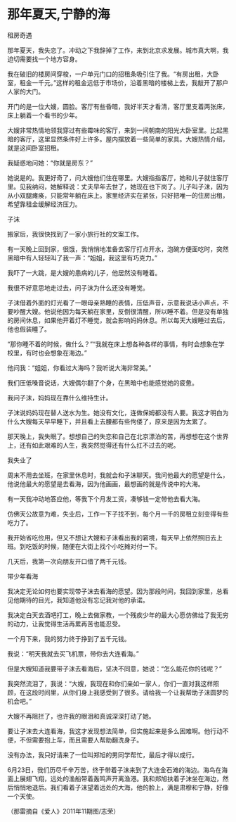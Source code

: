 # 那年夏天,宁静的海

租房奇遇 

那年夏天，我失恋了。冲动之下我辞掉了工作，来到北京求发展。城市真大啊，我迫切需要找一个地方容身。 

我在破旧的楼房间穿梭，一户单元门口的招租条吸引住了我。“有房出租，大卧室，租金一千元。”这样的租金远低于市场价，沿着黑暗的楼梯上去，我敲开了那户人家的大门。 

开门的是一位大嫂，圆脸。客厅有些昏暗，我好半天才看清，客厅里支着两张床，床上躺着一个看书的少年。 

大嫂非常热情地领我穿过有些霉味的客厅，来到一间朝南的阳光大卧室里。比起黑暗的客厅，这里显然条件好上许多。屋内摆放着一些简单的家具。大嫂热情介绍，就是这间卧室招租。 

我疑惑地问她：“你就是房东？” 

她说是的。我更好奇了，问大嫂他们住在哪里。大嫂指指客厅，她和儿子就住客厅里。见我纳闷，她解释说：丈夫早年去世了，她现在也下岗了。儿子叫子沫，因为从小双腿瘫痪，只能常年躺在床上。家里经济实在紧张，只好把唯一的住房出租，希望靠租金缓解经济压力。 

子沫 

搬家后，我很快找到了一家小旅行社的文案工作。 

有一天晚上回到家，很饿，我悄悄地准备去客厅打点开水，泡碗方便面吃时，突然黑暗中有人轻轻叫了我一声：“姐姐，我这里有巧克力。” 

我吓了一大跳，是大嫂的患病的儿子，他居然没有睡着。 

我很不好意思地走过去，问子沫为什么还没有睡觉。 

子沫借着外面的灯光看了一眼母亲熟睡的表情，压低声音，示意我说话小声点，不要吵醒大嫂。他说他因为每天躺在家里，反倒很清醒，所以睡不着。但是没有单独的房间休息，如果他开着灯不睡觉，就会影响妈妈休息。所以每天大嫂睡过去后，他也假装睡了。 

“那你睡不着的时候，做什么？”“我就在床上想各种各样的事情，有时会想象在学校里，有时也会想象在海边。” 

他问我：“姐姐，你看过大海吗？我听说大海非常美。” 

我们压低嗓音说话，大嫂偶尔翻了个身，在黑暗中也能感觉她的疲惫。 

我问子沫，妈妈现在靠什么维持生计。 

子沫说妈妈现在替人送水为生。她没有文化，连做保姆都没有人要。我这才明白为什么大嫂每天早早睡下，并且看上去腰都有些佝偻了，原来是因为太累了。 

那天晚上，我失眠了。想想自己的失恋和自己在北京漂泊的苦，再想想在这个世界上，还有如此艰难的人生，我突然觉得还有什么扛不过去的呢。 

我失业了 

周末不用去坐班，在家里休息时，我就会和子沫聊天。我问他最大的愿望是什么，他说他最大的愿望是去看海，因为他画画，最想画的就是传说中的大海。 

有一天我冲动地答应他，等我下个月发工资，凑够钱一定带他去看大海。 

仿佛天公故意为难，失业后，工作一下子找不到，每个月一千的房租立刻变得有些吃力了。 

我开始省吃俭用，但又不想让大嫂和子沫看出我的窘境，每天早上依然照旧去上班。到吃饭的时候，随便在大街上找个小吃摊对付一下。 

几天后，我第一次向朋友开口借了两千元钱。 

带少年看海 

我决定无论如何也要实现带子沫去看海的愿望。因为那段时间，我回到家里，总看见他期待的目光，我知道他没有忘记我对他的承诺。 

我决定白天去酒吧打工，晚上去做家教，一个残疾少年的最大心愿仿佛给了我无穷的动力，让我觉得生活再累再苦也能忍受。 

一个月下来，我的努力终于挣到了五千元钱。 

我说：“明天我就去买飞机票，带你去大连看海。” 

但是大嫂知道我要带子沫去看海后，坚决不同意，她说：“怎么能花你的钱呢？” 

我突然流泪了，我说：“大嫂，我现在和你们亲如一家人，你们一直对我这样照顾，在这段时间里，从你们身上我感受到了很多。请给我一个让我帮助子沫圆梦的机会吧。” 

大嫂不再阻拦了，也许我的眼泪和真诚深深打动了她。 

要让子沫去大连看海，我这才发现想法简单，但实施起来是多么困难啊。他行动不便，不但需要抱上车，而且需要人帮助翻洗身子。 

没有办法，我只好请来了一位叫郑旭的男同学帮忙，最后才得以成行。 

6月23日，我们历尽千辛万苦，终于带着子沫来到了大连金石滩的海边。海鸟在海面上展翅飞翔，远处的渔船带着轰鸣声开离渔港。我和郑旭扶着子沫坐在海边，然后悄悄地退后。我们看着子沫望着远处的大海，他的脸上，满是肃穆和宁静，好像一个天使。 

（那雷摘自《爱人》2011年11期图/志荣）